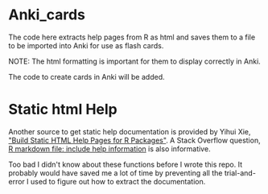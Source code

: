 # Anki_cards
The code here extracts help pages from R as html and saves them to a file to be imported into Anki for use as flash cards.

NOTE: The html formatting is important for them to display correctly in Anki.

The code to create cards in Anki will be added.

# Static html Help
Another source to get static help documentation is provided by Yihui Xie, ["Build Static HTML Help Pages for R Packages"](https://yihui.name/en/2012/10/build-static-html-help/). A Stack Overflow question, [R markdown file: include help information](http://stackoverflow.com/questions/26480559/r-markdown-file-include-help-information) is also informative.

Too bad I didn't know about these functions before I wrote this repo. It probably would have saved me a lot of time by preventing all the trial-and-error I used to figure out how to extract the documentation.